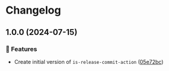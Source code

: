 # Changelog

## 1.0.0 (2024-07-15)


### 🚀 Features

* Create initial version of `is-release-commit-action` ([05e72bc](https://github.com/NiverEngineering/is-release-commit-action/commit/05e72bc723d97be592a9c562d6d2d751e2d1b875))
